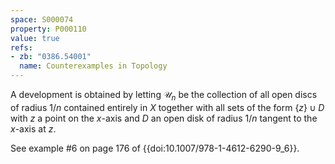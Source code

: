```yaml
---
space: S000074
property: P000110
value: true
refs:
- zb: "0386.54001"
  name: Counterexamples in Topology
---
```


A development is obtained by letting $\mathscr U_n$ be
the collection of all open discs of radius $1/n$ contained entirely in $X$
together with all sets of the form $\{z\}\cup D$ with $z$ a point on the $x$-axis
and $D$ an open disk of radius $1/n$ tangent to the $x$-axis at $z$.

See example #6 on page 176 of {{doi:10.1007/978-1-4612-6290-9_6}}.
